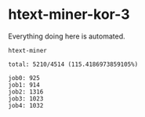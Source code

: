 # htext-miner-kor-3

Everything doing here is automated.

```
htext-miner

total: 5210/4514 (115.4186973859105%)

job0: 925
job1: 914
job2: 1316
job3: 1023
job4: 1032
```